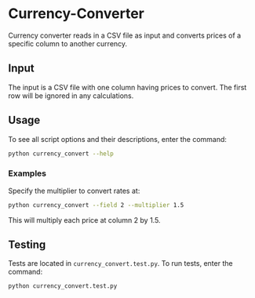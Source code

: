 # Currency-Converter
Currency converter reads in a CSV file as input and converts prices of a specific column to another currency.
  
  
## Input
The input is a CSV file with one column having prices to convert. The first row will be ignored in any calculations.
  
  
## Usage
To see all script options and their descriptions, enter the command:
```bash
python currency_convert --help
```
  
  
### Examples
Specify the multiplier to convert rates at:
```bash
python currency_convert --field 2 --multiplier 1.5
```
This will multiply each price at column 2 by 1.5.
  
  
## Testing
Tests are located in `currency_convert.test.py`. To run tests, enter the command:
```bash
python currency_convert.test.py
```
